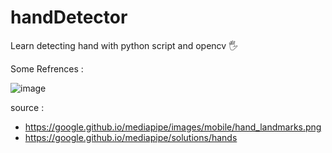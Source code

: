 # handDetector
Learn detecting hand with python script and opencv 🖐

Some Refrences : 

![image](https://user-images.githubusercontent.com/99522867/163821714-7f34c300-11be-481e-b5e5-a776a82996c4.png)

source : 
- https://google.github.io/mediapipe/images/mobile/hand_landmarks.png
- https://google.github.io/mediapipe/solutions/hands
